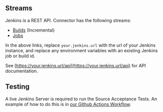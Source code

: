 ## Streams

Jenkins is a REST API. Connector has the following streams:

* [Builds](https://your.jenkins.url/job/$JOB_NAME/$BUILD_NUMBER/api/json?pretty=true) \(Incremental\)
* [Jobs](https://your.jenkins.url/job/$JOB_NAME/api/json?pretty=true)

In the above links, replace `your.jenkins.url` with the url of your Jenkins
instance, and replace any environment variables with an existing Jenkins job or
build id.

See [https://your.jenkins.url/api](https://your.jenkins.url/api) for API
documentation.

## Testing

A live Jenkins Server is required to run the Source Acceptance Tests. An example
of how to do this is in [our Github Actions
Workflow](https://github.com/faros-ai/airbyte-connectors/blob/main/.github/workflows/ci.yml#L54).
